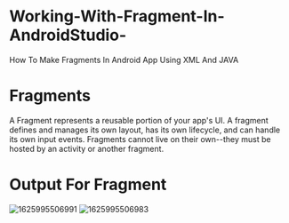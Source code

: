 # Working-With-Fragment-In-AndroidStudio-
How To Make Fragments In Android App Using XML And JAVA

# Fragments
A Fragment represents a reusable portion of your app's UI. A fragment defines and manages its own layout, has its own lifecycle, and can handle its own input events.
Fragments cannot live on their own--they must be hosted by an activity or another fragment.

# Output For Fragment
![1625995506991](https://user-images.githubusercontent.com/62341045/125190187-72beb680-e259-11eb-9edf-1cde25eb633d.jpg)
![1625995506983](https://user-images.githubusercontent.com/62341045/125190188-75211080-e259-11eb-8b43-ff0c855295c5.jpg)
  
  
